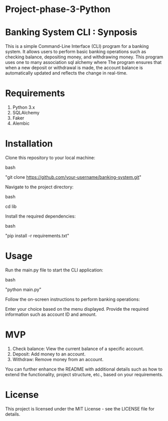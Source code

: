 # Project-phase-3-Python

# Banking System CLI : Synposis
This is a simple Command-Line Interface (CLI) program for a banking system. It allows users to perform basic banking operations such as checking balance, depositing money, and withdrawing money. This program uses one to many association sql alchemy where The program ensures that when a new deposit or withdrawal is made, the account balance is automatically updated and reflects the change in real-time.


 # Requirements

1. Python 3.x
2. SQLAlchemy
3. Faker
4. Alembic

# Installation
Clone this repository to your local machine:

bash

"git clone https://github.com/your-username/banking-system.git"

Navigate to the project directory:

bash

cd lib 

Install the required dependencies:

bash

"pip install -r requirements.txt"

# Usage

Run the main.py file to start the CLI application:

bash

"python main.py"

Follow the on-screen instructions to perform banking operations:

Enter your choice based on the menu displayed.
Provide the required information such as account ID and amount.


# MVP
1. Check balance: View the current balance of a specific account.
2. Deposit: Add money to an account.
3. Withdraw: Remove money from an account.


You can further enhance the README with additional details such as how to extend the functionality, project structure, etc., based on your requirements.

# License
This project is licensed under the MIT License - see the LICENSE file for details.





            

    
    

            